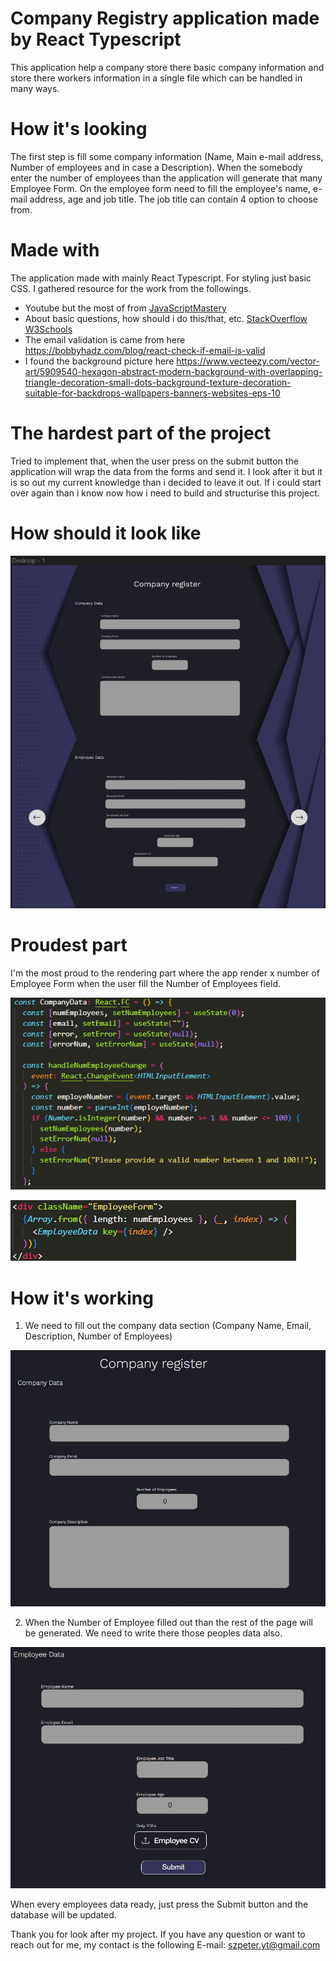 # Company Registry application made by React Typescript

This application help a company store there basic company information and store there workers information in a single file which can be handled in many ways.

# How it's looking

The first step is fill some company information (Name, Main e-mail address, Number of employees and in case a Description). When the somebody enter the number of employees than the application will generate that many Employee Form. On the employee form need to fill the employee's name, e-mail address, age and job title. The job title can contain 4 option to choose from.

# Made with

The application made with mainly React Typescript. For styling just basic CSS.
I gathered resource for the work from the followings.

- Youtube but the most of from
  [JavaScriptMastery](https://youtube.com/@javascriptmastery)
- About basic questions, how should i do this/that, etc.
  [StackOverflow](https://stackoverflow.com/)
  [W3Schools](https://www.w3schools.com/)
- The email validation is came from here
  https://bobbyhadz.com/blog/react-check-if-email-is-valid
- I found the background picture here
  https://www.vecteezy.com/vector-art/5909540-hexagon-abstract-modern-background-with-overlapping-triangle-decoration-small-dots-background-texture-decoration-suitable-for-backdrops-wallpapers-banners-websites-eps-10

# The hardest part of the project

Tried to implement that, when the user press on the submit button the application will wrap the data from the forms and send it. I look after it but it is so out my current knowledge than i decided to leave it out. If i could start over again than i know now how i need to build and structurise this project.

# How should it look like

![Alt text](src/assets/design.png)

# Proudest part

I'm the most proud to the rendering part where the app render x number of Employee Form when the user fill the Number of Employees field.

![Alt text](src/assets/proud1.png)

![Alt text](src/assets/proud2.png)

# How it's working

1. We need to fill out the company data section (Company Name, Email, Description, Number of Employees)

![Alt text](src/assets/comp.png)

2. When the Number of Employee filled out than the rest of the page will be generated. We need to write there those peoples data also.

![Alt text](src/assets/empl.png)

When every employees data ready, just press the Submit button and the database will be updated.

Thank you for look after my project. If you have any question or want to reach out for me, my contact is the following
E-mail: szpeter.yt@gmail.com
